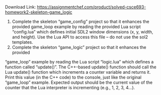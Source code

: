 Download Link: https://assignmentchef.com/product/solved-csce693-homework2-skeleton-game_logic
<br>
<ol>

 <li>Complete the skeleton “game_config” project so that it enhances the provided game_loop example by reading the provided Lua script “config.lua” which defines initial SDL2 window dimensions (x, y, width, and height). Use the Lua API to access this file – do not use the sol2 templates.</li>

 <li> Complete the skeleton “game_logic” project so that it enhances the provided</li>

</ol>

“game_loop” example by reading the Lua script “logic.lua” which defines a function called “update()”. The C++-based update() function should call the Lua update() function which increments a counter variable and returns it. Print this value (in the C++ code) to the console, just like the original “game_loop” example. Expected output should be the current value of the counter that the Lua interpreter is incrementing (e.g., 1, 2, 3, 4…).